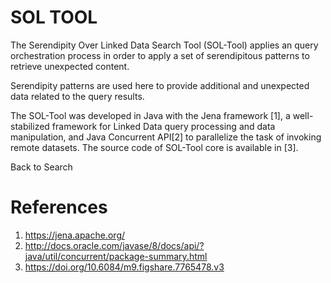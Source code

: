 # SOL TOOL

The Serendipity Over Linked Data Search Tool (SOL-Tool) applies an query orchestration process in order to apply a set of serendipitous patterns to retrieve unexpected content. 

Serendipity patterns are used here to provide additional and unexpected data related to the query results. 

The SOL-Tool was developed in Java with the Jena framework [1], a well-stabilized framework for Linked Data query processing and data manipulation, and Java Concurrent API[2] to parallelize the task of invoking remote datasets. The source code of SOL-Tool core is available in [3].

Back to Search 

# References 
1. https://jena.apache.org/
2. http://docs.oracle.com/javase/8/docs/api/?java/util/concurrent/package-summary.html
3. https://doi.org/10.6084/m9.figshare.7765478.v3
